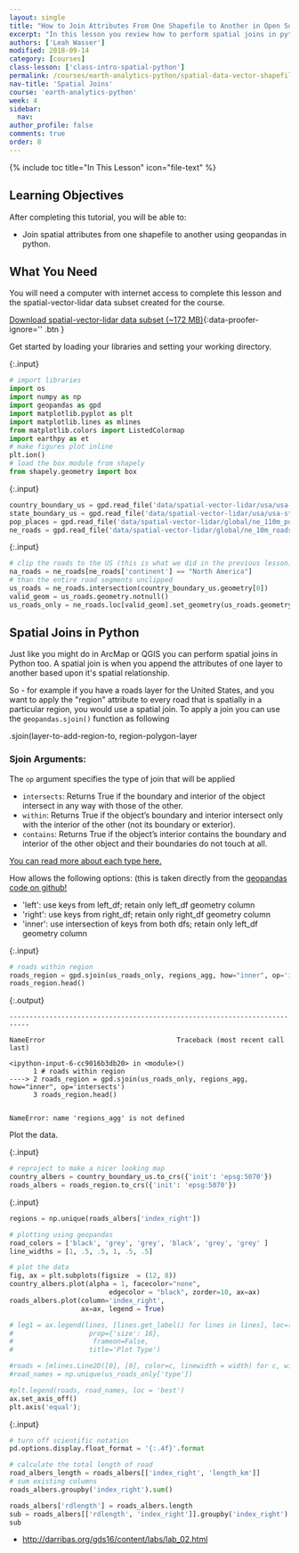 ```yaml
---
layout: single
title: "How to Join Attributes From One Shapefile to Another in Open Source Python Using Geopandas: GIS in Python"
excerpt: "In this lesson you review how to perform spatial joins in python. A spatial join is when you assign attributes from one shapefile to another based upon it's spatial location."
authors: ['Leah Wasser']
modified: 2018-09-14
category: [courses]
class-lesson: ['class-intro-spatial-python']
permalink: /courses/earth-analytics-python/spatial-data-vector-shapefiles/spatial-joins-in-python-geopandas-shapely/
nav-title: 'Spatial Joins'
course: 'earth-analytics-python'
week: 4
sidebar:
  nav:
author_profile: false
comments: true
order: 8
---
```

{% include toc title="In This Lesson" icon="file-text" %}

<div class='notice--success' markdown="1">

## <i class="fa fa-graduation-cap" aria-hidden="true"></i> Learning Objectives

After completing this tutorial, you will be able to:

* Join spatial attributes from one shapefile to another using geopandas in python.

## <i class="fa fa-check-square-o fa-2" aria-hidden="true"></i> What You Need

You will need a computer with internet access to complete this lesson and the
spatial-vector-lidar data subset created for the course.

[<i class="fa fa-download" aria-hidden="true"></i> Download spatial-vector-lidar data subset (~172 MB)](https://ndownloader.figshare.com/files/12447845){:data-proofer-ignore='' .btn }

</div>



Get started by loading your libraries and setting your working directory. 

{:.input}
```python
# import libraries
import os
import numpy as np
import geopandas as gpd
import matplotlib.pyplot as plt
import matplotlib.lines as mlines
from matplotlib.colors import ListedColormap
import earthpy as et 
# make figures plot inline
plt.ion()
# load the box module from shapely
from shapely.geometry import box
```

{:.input}
```python
country_boundary_us = gpd.read_file('data/spatial-vector-lidar/usa/usa-boundary-dissolved.shp')
state_boundary_us = gpd.read_file('data/spatial-vector-lidar/usa/usa-states-census-2014.shp')
pop_places = gpd.read_file('data/spatial-vector-lidar/global/ne_110m_populated_places_simple/ne_110m_populated_places_simple.shp')
ne_roads = gpd.read_file('data/spatial-vector-lidar/global/ne_10m_roads/ne_10m_roads.shp')

```

{:.input}
```python
# clip the roads to the US (this is what we did in the previous lesson)
na_roads = ne_roads[ne_roads['continent'] == "North America"]
# than the entire road segments unclipped
us_roads = ne_roads.intersection(country_boundary_us.geometry[0])
valid_geom = us_roads.geometry.notnull()
us_roads_only = ne_roads.loc[valid_geom].set_geometry(us_roads.geometry[valid_geom])
```

## Spatial Joins in Python

Just like you might do in ArcMap or QGIS you can perform spatial joins in Python too. A spatial join is when you append the attributes of one layer to another based upon it's spatial relationship.

So - for example if you have a roads layer for the United States, and you want to apply the "region" attribute to every road that is spatially in a particular region, you would use a spatial join. To apply a join you can use the `geopandas.sjoin()` function as following

.sjoin(layer-to-add-region-to, region-polygon-layer

### Sjoin Arguments:
The `op` argument specifies the type of join that will be applied

* `intersects`: Returns True if the boundary and interior of the object intersect in any way with those of the other.
* `within`: Returns True if the object’s boundary and interior intersect only with the interior of the other (not its boundary or exterior).
* `contains`: Returns True if the object’s interior contains the boundary and interior of the other object and their boundaries do not touch at all.

<a href ="http://toblerity.org/shapely/manual.html#binary-predicates" target = "_blank">You can read more about each type here.</a>
 
How allows the following options: (this is taken directly from the <a href = "https://github.com/geopandas/geopandas/blob/master/geopandas/tools/sjoin.py#L18" target = "_blank">geopandas code on github!</a>

* 'left': use keys from left_df; retain only left_df geometry column
* 'right': use keys from right_df; retain only right_df geometry column
* 'inner': use intersection of keys from both dfs; retain only
          left_df geometry column 

{:.input}
```python
# roads within region
roads_region = gpd.sjoin(us_roads_only, regions_agg, how="inner", op='intersects')
roads_region.head()
```

{:.output}

    ---------------------------------------------------------------------------

    NameError                                 Traceback (most recent call last)

    <ipython-input-6-cc9016b3db20> in <module>()
          1 # roads within region
    ----> 2 roads_region = gpd.sjoin(us_roads_only, regions_agg, how="inner", op='intersects')
          3 roads_region.head()


    NameError: name 'regions_agg' is not defined



Plot the data.

{:.input}
```python
# reproject to make a nicer looking map
country_albers = country_boundary_us.to_crs({'init': 'epsg:5070'})
roads_albers = roads_region.to_crs({'init': 'epsg:5070'})
```

{:.input}
```python
regions = np.unique(roads_albers['index_right'])

# plotting using geopandas
road_colors = ['black', 'grey', 'grey', 'black', 'grey', 'grey' ]
line_widths = [1, .5, .5, 1, .5, .5]

# plot the data
fig, ax = plt.subplots(figsize  = (12, 8))
country_albers.plot(alpha = 1, facecolor="none", 
                         edgecolor = "black", zorder=10, ax=ax)
roads_albers.plot(column='index_right', 
                  ax=ax, legend = True)

# leg1 = ax.legend(lines, [lines.get_label() for lines in lines], loc=(1.1, .1), 
#                   prop={'size': 16},
#                    frameon=False, 
#                   title='Plot Type')

#roads = [mlines.Line2D([0], [0], color=c, linewidth = width) for c, width in zip(road_colors, line_widths)]
#road_names = np.unique(us_roads_only['type'])

#plt.legend(roads, road_names, loc = 'best')
ax.set_axis_off()
plt.axis('equal');
```

{:.input}
```python
# turn off scientific notation
pd.options.display.float_format = '{:.4f}'.format

# calculate the total length of road 
road_albers_length = roads_albers[['index_right', 'length_km']]
# sum existing columns
roads_albers.groupby('index_right').sum()

roads_albers['rdlength'] = roads_albers.length
sub = roads_albers[['rdlength', 'index_right']].groupby('index_right').sum()
sub
```

* http://darribas.org/gds16/content/labs/lab_02.html
